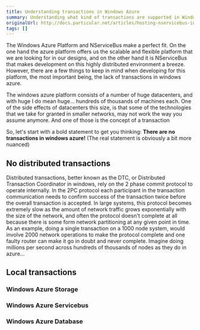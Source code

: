 ```yaml
---
title: Understanding transactions in Windows Azure
summary: Understanding what kind of transactions are supported in Windows Azure and how we deal with this in NServiceBus.
originalUrl: http://docs.particular.net/articles/hosting-nservicebus-in-windows-azure
tags: []
---
```


The Windows Azure Platform and NServiceBus make a perfect fit. On the one hand the azure platform offers us the scalable and flexible platform that we are looking for in our designs, and on the other hand it is NServiceBus that makes development on this highly distributed environment a breeze. However, there are a few things to keep in mind when developing for this platform, the most important being, the lack of transactions in windows azure.

The windows azure platform consists of a number of huge datacenters, and with huge I do mean huge... hundreds of thousands of machines each. One of the side effects of datacenters this size, is that some of the technologies that we take for granted in smaller networks, may not work the way you assume anymore. And one of those is the concept of a transaction

So, let's start with a bold statement to get you thinking: **There are no transactions in windows azure!** (The real statement is obviously a bit more nuanced)

No distributed transactions
---------------------------

Distributed transactions, better known as the DTC, or Distributed Transaction Coordinator in windows, rely on the 2 phase commit protocol to operate internally. In the 2PC protocol each participant in the transaction communication needs to confirm success of the transaction twice before the overall transaction is accepted. In large systems, this protocol becomes extremely slow as the amount of network traffic grows exponentially with the size of the network, and often the protocol doesn't complete at all because there is some form network partitioning at any given point in time. As an example, doing a single transaction on a 1000 node system, would involve 2000 network operations to make the protocol complete and one faulty router can make it go in doubt and never complete. Imagine doing millions per second across hundreds of thousands of nodes as they do in azure...

Local transactions
---------------------------



### Windows Azure Storage
### Windows Azure Servicebus
### Windows Azure Database


























